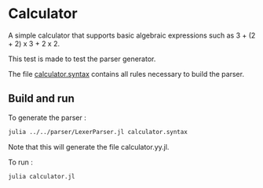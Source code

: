 # Calculator
A simple calculator that supports basic algebraic expressions such as 3 + (2 + 2) x 3 + 2 x 2.

This test is made to test the parser generator.

The file [calculator.syntax](calculator.syntax) contains all rules necessary to build the parser.

## Build and run
To generate the parser :
```sh
julia ../../parser/LexerParser.jl calculator.syntax
```

Note that this will generate the file calculator.yy.jl.

To run :
```sh
julia calculator.jl
```
